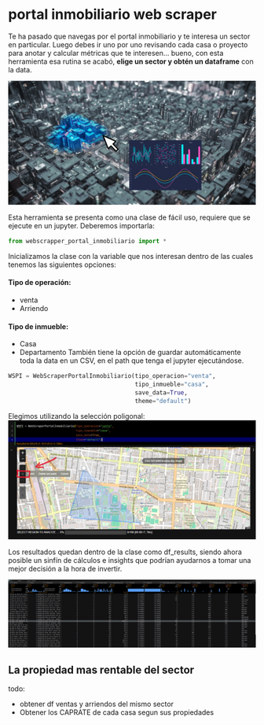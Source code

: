 # portal inmobiliario web scraper


Te ha pasado que navegas por el portal inmobiliario y te interesa un sector en particular. Luego debes ir uno por uno revisando cada casa o proyecto para anotar y calcular métricas que te interesen... bueno, con esta herramienta esa rutina se acabó, **elige un sector y obtén un dataframe** con la data.


![Alt text](readme_images/00008-4056590961_better.png "Optional title")


Esta herramienta se presenta como una clase de fácil uso, requiere que se ejecute en un jupyter.
Deberemos importarla:

```python
from webscrapper_portal_inmobiliario import *
```

Inicializamos la clase con la variable que nos interesan dentro de las cuales tenemos las siguientes opciones:
#### Tipo de operación:
- venta
- Arriendo

#### Tipo de inmueble:
- Casa
- Departamento
También tiene la opción de guardar automáticamente toda la data en un CSV,  en el path que tenga el jupyter ejecutándose.

```python
WSPI = WebScraperPortalInmobiliario(tipo_operacion="venta",
                                    tipo_inmueble="casa",
                                    save_data=True,
                                    theme="default")
```

Elegimos utilizando la selección poligonal:
![Alt text](readme_images/portal_inmobiliario_3.png "Optional title")


Los resultados quedan dentro de la clase como df_results, siendo ahora posible un sinfín de cálculos e insights que 
podrían ayudarnos a tomar una mejor decisión a la hora de invertir.

![Alt text](readme_images/portal_inmobiliario_6.png "Optional title")


## La propiedad mas rentable del sector

todo:
- obtener df ventas y arriendos del mismo sector
- Obtener los CAPRATE de cada casa segun sus propiedades




